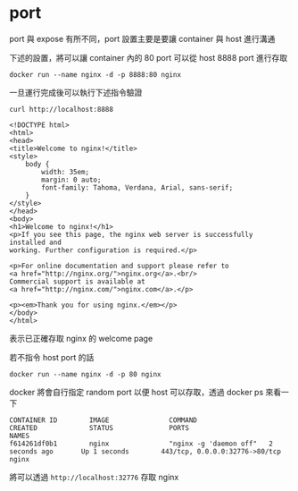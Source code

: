 # port

port 與 expose 有所不同，port 設置主要是要讓 container 與 host 進行溝通

下述的設置，將可以讓 container 內的 80 port 可以從 host 8888 port 進行存取

`docker run --name nginx -d -p 8888:80 nginx`

一旦運行完成後可以執行下述指令驗證

`curl http://localhost:8888`

```
<!DOCTYPE html>
<html>
<head>
<title>Welcome to nginx!</title>
<style>
    body {
        width: 35em;
        margin: 0 auto;
        font-family: Tahoma, Verdana, Arial, sans-serif;
    }
</style>
</head>
<body>
<h1>Welcome to nginx!</h1>
<p>If you see this page, the nginx web server is successfully installed and
working. Further configuration is required.</p>

<p>For online documentation and support please refer to
<a href="http://nginx.org/">nginx.org</a>.<br/>
Commercial support is available at
<a href="http://nginx.com/">nginx.com</a>.</p>

<p><em>Thank you for using nginx.</em></p>
</body>
</html>
```

表示已正確存取 nginx 的 welcome page

若不指令 host port 的話

`docker run --name nginx -d -p 80 nginx`

docker 將會自行指定 random port 以便 host 可以存取，透過 docker ps 來看一下

```
CONTAINER ID        IMAGE               COMMAND                  CREATED             STATUS              PORTS                            NAMES
f614261df0b1        nginx               "nginx -g 'daemon off"   2 seconds ago       Up 1 seconds        443/tcp, 0.0.0.0:32776->80/tcp   nginx
```

將可以透過 `http://localhost:32776` 存取 nginx
